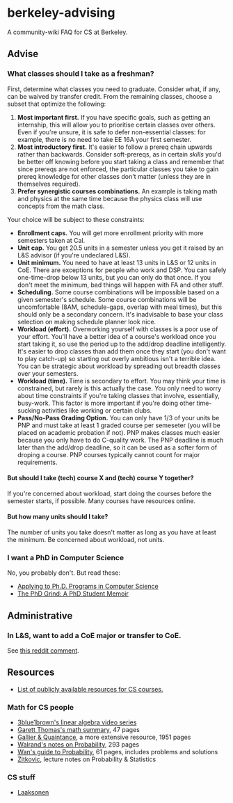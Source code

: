 # berkeley-advising
A community-wiki FAQ for CS at Berkeley.

## Advise

### What classes should I take as a freshman?

First, determine what classes you need to graduate. Consider what, if any, can be waived by transfer credit. From the remaining classes, choose a subset that optimize the following:

1. **Most important first.** If you have specific goals, such as getting an internship, this will allow you to prioritise certain classes over others. Even if you're unsure, it is safe to defer non-essential classes: for example, there is no need to take EE 16A your first semester.
2. **Most introductory first.** It's easier to follow a prereq chain upwards rather than backwards. Consider soft-prereqs, as in certain _skills_ you'd be better off knowing before you start taking a class and remember that since prereqs are not enforced, the particular classes you take to gain prereq knowledge for other classes don't matter (unless they are in themselves required).
3. **Prefer synergistic courses combinations.** An example is taking math and physics at the same time because the physics class will use concepts from the math class.

Your choice will be subject to these constraints:

- **Enrollment caps.** You will get more enrollment priority with more semesters taken at Cal.
- **Unit cap.** You get 20.5 units in a semester unless you get it raised by an L&S advisor (if you're undeclared L&S).
- **Unit minimum.** You need to have at least 13 units in L&S or 12 units in CoE. There are exceptions for people who work and DSP. You can safely one-time-drop below 13 units, but you can only do that once. If you don't meet the minimum, bad things will happen with FA and other stuff.
- **Scheduling.** Some course combinations will be impossible based on a given semester's schedule. Some course combinations will be uncomfortable (8AM, schedule-gaps, overlap with meal times), but this should only be a secondary concern. It's inadvisable to base your class selection on making schedule planner look nice.
- **Workload (effort).** Overworking yourself with classes is a poor use of your effort. You'll have a better idea of a course's workload once you start taking it, so use the period up to the add/drop deadline intelligently. It's easier to drop classes than add them once they start (you don't want to play catch-up) so starting out overly ambitious isn't a terrible idea. You can be strategic about workload by spreading out breadth classes over your semesters.
- **Workload (time).** Time is secondary to effort. You may think your time is constrained, but rarely is this actually the case. You only need to worry about time constraints if you're taking classes that involve, essentially, busy-work. This factor is more important if you're doing other time-sucking activities like working or certain clubs.
- **Pass/No-Pass Grading Option.** You can only have 1/3 of your units be PNP and must take at least 1 graded course per semeseter (you will be placed on academic probation if not). PNP makes classes much easier because you only have to do C-quality work. The PNP deadline is much later than the add/drop deadline, so it can be used as a softer form of droping a course. PNP courses typically cannot count for major requirements.

#### But should I take (tech) course X and (tech) course Y together?

If you're concerned about workload, start doing the courses before the semester starts, if possible. Many courses have resources online.

#### But how many units should I take?

The number of units you take doesn't matter as long as you have at least the minimum. Be concerned about workload, not units.

### I want a PhD in Computer Science

No, you probably don't. But read these:

- [Applying to Ph.D. Programs in Computer Science](https://www.cs.cmu.edu/~harchol/gradschooltalk.pdf)
- [The PhD Grind: A PhD Student Memoir](http://pgbovine.net/PhD-memoir/pguo-PhD-grind.pdf)

## Administrative

### In L&S, want to add a CoE major or transfer to CoE.

See [this reddit comment](https://old.reddit.com/r/berkeley/comments/c24jh2/double_degree_coe_ls/erhpjp3/).

## Resources
- [List of publicly available resources for CS courses.](https://github.com/surajrampure/berkeley-cs-courses)

### Math for CS people
- [3blue1brown's linear algebra video series](https://www.youtube.com/playlist?list=PLZHQObOWTQDPD3MizzM2xVFitgF8hE_ab)
- [Garett Thomas's math summary](http://gwthomas.github.io/docs/math4ml.pdf), 47 pages
- [Gallier & Quaintance](http://www.cis.upenn.edu/~jean/math-deep.pdf), a more extensive resource, 1951 pages
- [Walrand's notes on Probability](https://people.eecs.berkeley.edu/~wlr/126notes.pdf), 293 pages
- [Wan's guide to Probability](http://alvinwan.com/publications/abcPTRP.pdf), 61 pages, includes problems and solutions
- [Zitkovic](https://web.ma.utexas.edu/users/gordanz/lecture_notes_page.html), lecture notes on Probability & Statistics

### CS stuff
- [Laaksonen](https://cses.fi/book/book.pdf)
